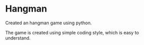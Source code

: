 # Hangman
Created an hangman game using python.

The game is created using simple coding style, which is easy to understand.
